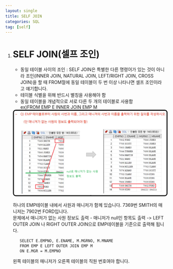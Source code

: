 ```yaml
---
layout: single
title: SELF JOIN
categories: SQL
tag: [self]
---
```


1. # SELF JOIN(셀프 조인)
   - 동일 테이블 사이의 조인 : SELF JOIN은 특별한 다른 명령어가 있는 것이 아니라 조인(INNER JOIN, NATURAL JOIN, LEFT/RIGHT JOIN, CROSS JOIN)을 할 때 FROM절에 동일 테이블이 두 번 이상 나타나면 셀프 조인이라고 얘기합니다.   
   - 테이블 식별을 위해 반드시 별칭을 사용해야 함   
   - 동일 테이블을 개념적으로 서로 다른 두 개의 테이블로 사용함   
      ex)FROM EMP E INNER JOIN EMP M   

   <img src="../../imgs/sql/self_join_ex.png" style="border:3px solid black;border-radius:9px;width:800px">   

   하나의 EMP테이블 내에서 사원과 매니저가 함께 있습니다. 7369번 SMITH의 매니저는 7902번 FORD입니다.   
   문제에서 매니저가 없는 사원 정보도 출력 - 매니저가 null인 항목도 출력 -> LEFT OUTER JOIN 나 RIGHT OUTER JOIN으로 EMP테이블을 기준으로 출력해 됩니다.   
   ```
      SELECT E.EMPNO, E.ENAME, M.MGRNO, M.MNAME
      FROM EMP E LEFT OUTER JOIN EMP M
      ON E.MGR = M.EMPNO 
   ```   
   왼쪽 테이블의 매니저가 오른쪽 테이블의 직원 번호여야 합니다.   